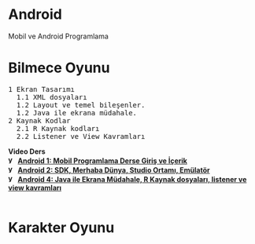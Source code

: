 # Android
Mobil ve Android Programlama
# Bilmece Oyunu
<pre>
1 Ekran Tasarımı
  1.1 XML dosyaları
  1.2 Layout ve temel bileşenler.
  1.2 Java ile ekrana müdahale.
2 Kaynak Kodlar
  2.1 R Kaynak kodları
  2.2 Listener ve View Kavramları
</pre>
<b>Video Ders
<br>
<img alt="youtube.com" height="16" src="http://3.1m.yt/IlaCgqL.png" width="16">
<a href="https://youtu.be/9ZntK2uz9i4">Android 1: Mobil Programlama Derse Giriş ve İçerik</a>
<br>
<img alt="youtube.com" height="16" src="http://3.1m.yt/IlaCgqL.png" width="16">
<a href="https://youtu.be/6o7CMUCEBec">Android 2: SDK, Merhaba Dünya, Studio Ortamı, Emülatör</a>
<br>
<img alt="youtube.com" height="16" src="http://3.1m.yt/IlaCgqL.png" width="16">
<a href="https://youtu.be/w0YvDgQTzog">Android 4: Java ile Ekrana Müdahale, R Kaynak dosyaları, listener ve view kavramları</a>
<br>
<br>
# Karakter Oyunu
